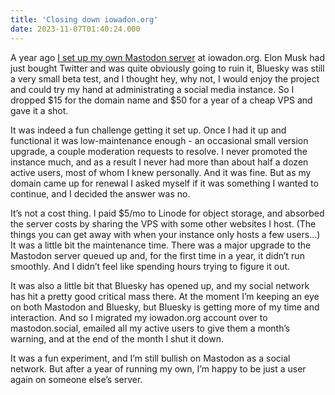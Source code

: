 ```yaml
---
title: 'Closing down iowadon.org'
date: 2023-11-07T01:40:24.000
---
```


A year ago [I set up my own Mastodon server](/22/11/10/setting-up-a-mastodon-instance-on-linode/) at iowadon.org. Elon Musk had just bought Twitter and was quite obviously going to ruin it, Bluesky was still a very small beta test, and I thought hey, why not, I would enjoy the project and could try my hand at administrating a social media instance. So I dropped $15 for the domain name and $50 for a year of a cheap VPS and gave it a shot.

It was indeed a fun challenge getting it set up. Once I had it up and functional it was low-maintenance enough - an occasional small version upgrade, a couple moderation requests to resolve. I never promoted the instance much, and as a result I never had more than about half a dozen active users, most of whom I knew personally. And it was fine. But as my domain came up for renewal I asked myself if it was something I wanted to continue, and I decided the answer was no.

It’s not a cost thing. I paid $5/mo to Linode for object storage, and absorbed the server costs by sharing the VPS with some other websites I host. (The things you can get away with when your instance only hosts a few users…) It was a little bit the maintenance time. There was a major upgrade to the Mastodon server queued up and, for the first time in a year, it didn’t run smoothly. And I didn’t feel like spending hours trying to figure it out.

It was also a little bit that Bluesky has opened up, and my social network has hit a pretty good critical mass there. At the moment I’m keeping an eye on both Mastodon and Bluesky, but Bluesky is getting more of my time and interaction. And so I migrated my iowadon.org account over to mastodon.social, emailed all my active users to give them a month’s warning, and at the end of the month I shut it down.

It was a fun experiment, and I’m still bullish on Mastodon as a social network. But after a year of running my own, I’m happy to be just a user again on someone else’s server.
